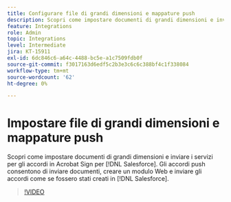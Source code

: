 ```yaml
---
title: Configurare file di grandi dimensioni e mappature push
description: Scopri come impostare documenti di grandi dimensioni e inviare i servizi per gli accordi
feature: Integrations
role: Admin
topic: Integrations
level: Intermediate
jira: KT-15911
exl-id: 6dc846c6-a64c-4488-bc5e-a1c7509fdb0f
source-git-commit: f3017163d6edf5c2b3e3c6c6c388bf4c1f338084
workflow-type: tm+mt
source-wordcount: '62'
ht-degree: 0%

---
```


# Impostare file di grandi dimensioni e mappature push

Scopri come impostare documenti di grandi dimensioni e inviare i servizi per gli accordi in Acrobat Sign per [!DNL Salesforce]. Gli accordi push consentono di inviare documenti, creare un modulo Web e inviare gli accordi come se fossero stati creati in [!DNL Salesforce].

>[!VIDEO](https://video.tv.adobe.com/v/3455785?quality=12&learn=on&hidetitle=true&captions=ita)
